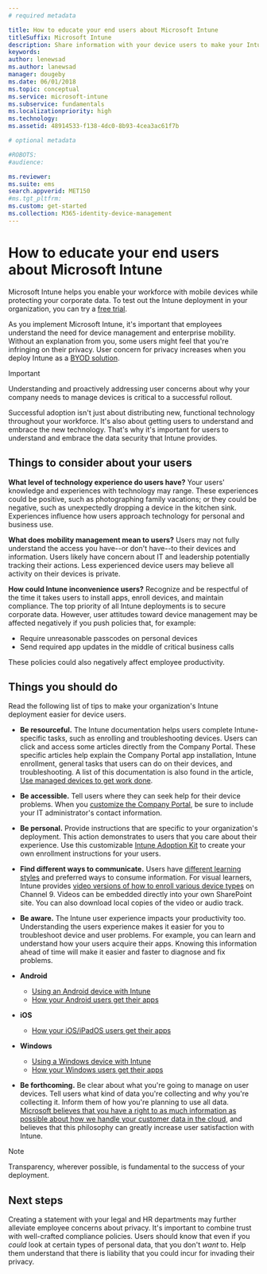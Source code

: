 ```yaml
---
# required metadata

title: How to educate your end users about Microsoft Intune
titleSuffix: Microsoft Intune
description: Share information with your device users to make your Intune deployment successful.
keywords:
author: lenewsad
ms.author: lanewsad
manager: dougeby
ms.date: 06/01/2018
ms.topic: conceptual
ms.service: microsoft-intune
ms.subservice: fundamentals
ms.localizationpriority: high
ms.technology:
ms.assetid: 48914533-f138-4dc0-8b93-4cea3ac61f7b

# optional metadata

#ROBOTS:
#audience:

ms.reviewer: 
ms.suite: ems
search.appverid: MET150
#ms.tgt_pltfrm:
ms.custom: get-started
ms.collection: M365-identity-device-management
---
```


# How to educate your end users about Microsoft Intune

Microsoft Intune helps you enable your workforce with mobile devices while protecting your corporate data. To test out the Intune deployment in your organization, you can try a [free trial](free-trial-sign-up.md).

As you implement Microsoft Intune, it's important that employees understand the need for device management and enterprise mobility. Without an explanation from you, some users might feel that you're infringing on their privacy. User concern for privacy increases when you deploy Intune as a [BYOD solution](/enterprise-mobility-security/solutions/byod-design-considerations-guide).

> [!IMPORTANT]
> Understanding and proactively addressing user concerns about why your company needs to manage devices is critical to a successful rollout.

Successful adoption isn't just about distributing new, functional technology throughout your workforce. It's also about getting users to understand and embrace the new technology. That's why it's important for users to understand and embrace the data security that Intune provides.

## Things to consider about your users

__What level of technology experience do users have?__ Your users' knowledge and experiences with technology may range. These experiences could be positive, such as photographing family vacations; or they could be negative, such as unexpectedly dropping a device in the kitchen sink. Experiences influence how users approach technology for personal and business use.

__What does mobility management mean to users?__ Users may not fully understand the access you have--or don't have--to their devices and information. Users likely have concern about IT and leadership potentially tracking their actions. Less experienced device users may believe all activity on their devices is private.

__How could Intune inconvenience users?__  Recognize and be respectful of the time it takes users to install apps, enroll devices, and maintain compliance. The top priority of all Intune deployments is to secure corporate data. However, user attitudes toward device management may be affected negatively if you push policies that, for example:  

- Require unreasonable passcodes on personal devices
- Send required app updates in the middle of critical business calls  

These policies could also negatively affect employee productivity.

## Things you should do

Read the following list of tips to make your organization's Intune deployment easier for device users.

* __Be resourceful.__ The Intune documentation helps users complete Intune-specific tasks, such as enrolling and troubleshooting devices. Users can click and access some articles directly from the Company Portal. These specific articles help explain the Company Portal app installation, Intune enrollment, general tasks that users can do on their devices, and troubleshooting. A list of this documentation is also found in the article, [Use managed devices to get work done](../user-help/use-managed-devices-to-get-work-done.md).

* __Be accessible.__ Tell users where they can seek help for their device problems. When you [customize the Company Portal](../apps/company-portal-app.md), be sure to include your IT administrator's contact information.

* __Be personal.__ Provide instructions that are specific to your organization's deployment. This action demonstrates to users that you care about their experience. Use this customizable [Intune Adoption Kit](https://aka.ms/IntuneAdoptionKit) to create your own enrollment instructions for your users.

* __Find different ways to communicate.__ Users have [different learning styles](https://www.umassd.edu/dss/resources/faculty--staff/how-to-teach-and-accommodate/how-to-accommodate-different-learning-styles/) and preferred ways to consume information. For visual learners, Intune provides [video versions of how to enroll various device types](https://channel9.msdn.com/Series/IntuneEnrollment) on Channel 9. Videos can be embedded directly into your own SharePoint site. You can also download local copies of the video or audio track.

* __Be aware.__ The Intune user experience impacts your productivity too. Understanding the users experience makes it easier for you to troubleshoot device and user problems. For example, you can learn and understand how your users acquire their apps. Knowing this information ahead of time will make it easier and faster to diagnose and fix problems.

* **Android**
  * [Using an Android device with Intune](../user-help/why-enroll-android-device.md)
  * [How your Android users get their apps](end-user-apps-android.md)

* **iOS**
  * [How your iOS/iPadOS users get their apps](end-user-apps-ios.md)

* **Windows**
  * [Using a Windows device with Intune](../user-help/enroll-windows-10-device.md)
  * [How your Windows users get their apps](end-user-apps-windows.md)

* __Be forthcoming.__ Be clear about what you're going to manage on user devices. Tell users what kind of data you're collecting and why you're collecting it. Inform them of how you're planning to use all data. [Microsoft believes that you have a right to as much information as possible about how we handle your customer data in the cloud](https://www.microsoft.com/trustcenter/about/transparency), and believes that this philosophy can greatly increase user satisfaction with Intune.

> [!Note]
> Transparency, wherever possible, is fundamental to the success of your deployment.  

## Next steps  

Creating a statement with your legal and HR departments may further alleviate employee concerns about privacy.  It's important to combine trust with well-crafted compliance policies. Users should know that even if you *could* look at certain types of personal data, that you don't *want* to. Help them understand that there is liability that you could incur for invading their privacy.